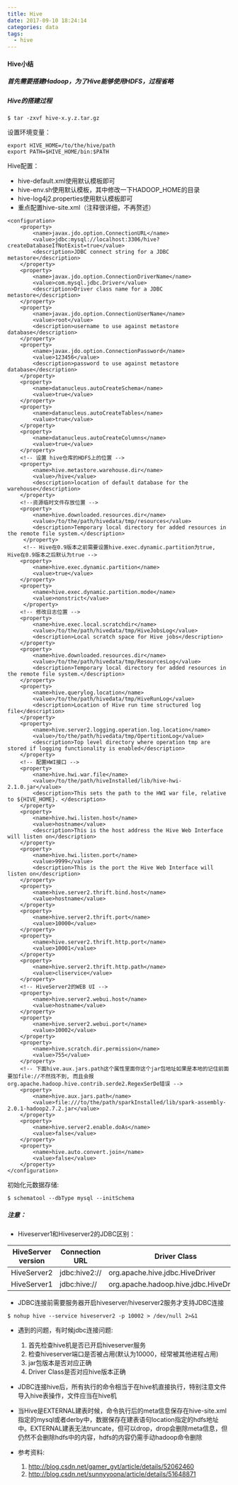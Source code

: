 ```yaml
---
title: Hive
date: 2017-09-10 18:24:14
categories: data
tags: 
  - hive
---
```


#### Hive小结

##### 首先需要搭建Hadoop，为了Hive能够使用HDFS，过程省略

##### Hive的搭建过程

```
$ tar -zxvf hive-x.y.z.tar.gz
```

设置环境变量：

```
export HIVE_HOME=/to/the/hive/path
export PATH=$HIVE_HOME/bin:$PATH
```

Hive配置：

- hive-default.xml使用默认模板即可
- hive-env.sh使用默认模板，其中修改一下HADOOP_HOME的目录
- hive-log4j2.properties使用默认模板即可
- 重点配置hive-site.xml（注释很详细，不再赘述）

<!-- more -->

```
<configuration>
    <property>
        <name>javax.jdo.option.ConnectionURL</name>
        <value>jdbc:mysql://localhost:3306/hive?createDatabaseIfNotExist=true</value>
        <description>JDBC connect string for a JDBC metastore</description>
    </property>
    <property>
        <name>javax.jdo.option.ConnectionDriverName</name>
        <value>com.mysql.jdbc.Driver</value>
        <description>Driver class name for a JDBC metastore</description>
    </property>
    <property>
        <name>javax.jdo.option.ConnectionUserName</name>
        <value>root</value>
        <description>username to use against metastore database</description>
    </property>
    <property>
        <name>javax.jdo.option.ConnectionPassword</name>
        <value>123456</value>
        <description>password to use against metastore database</description>
    </property>
    <property>
        <name>datanucleus.autoCreateSchema</name>
        <value>true</value>
    </property>
    <property>
        <name>datanucleus.autoCreateTables</name>
        <value>true</value>
    </property>
    <property>
        <name>datanucleus.autoCreateColumns</name>
        <value>true</value>
    </property>
    <!-- 设置 hive仓库的HDFS上的位置 -->
    <property>
        <name>hive.metastore.warehouse.dir</name>
        <value>/hive</value>
        <description>location of default database for the warehouse</description>
    </property>
    <!--资源临时文件存放位置 -->
    <property>
        <name>hive.downloaded.resources.dir</name>
        <value>/to/the/path/hivedata/tmp/resources</value>
        <description>Temporary local directory for added resources in the remote file system.</description>
     </property>
     <!-- Hive在0.9版本之前需要设置hive.exec.dynamic.partition为true, Hive在0.9版本之后默认为true -->
    <property>
        <name>hive.exec.dynamic.partition</name>
        <value>true</value>
    </property>
    <property>
        <name>hive.exec.dynamic.partition.mode</name>
        <value>nonstrict</value>
     </property>
    <!-- 修改日志位置 -->
    <property>
        <name>hive.exec.local.scratchdir</name>
        <value>/to/the/path/hivedata/tmp/HiveJobsLog</value>
        <description>Local scratch space for Hive jobs</description>
    </property>
    <property>
        <name>hive.downloaded.resources.dir</name>
        <value>/to/the/path/hivedata/tmp/ResourcesLog</value>
        <description>Temporary local directory for added resources in the remote file system.</description>
    </property>
    <property>
        <name>hive.querylog.location</name>
        <value>/to/the/path/hivedata/tmp/HiveRunLog</value>
        <description>Location of Hive run time structured log file</description>
    </property>
    <property>
        <name>hive.server2.logging.operation.log.location</name>
        <value>/to/the/path/hivedata/tmp/OpertitionLog</value>
        <description>Top level directory where operation tmp are stored if logging functionality is enabled</description>
    </property>
    <!-- 配置HWI接口 -->
    <property>
        <name>hive.hwi.war.file</name>
        <value>/to/the/path/hiveInstalled/lib/hive-hwi-2.1.0.jar</value>
        <description>This sets the path to the HWI war file, relative to ${HIVE_HOME}. </description>
    </property>
    <property>
        <name>hive.hwi.listen.host</name>
        <value>hostname</value>
        <description>This is the host address the Hive Web Interface will listen on</description>
    </property>
    <property>
        <name>hive.hwi.listen.port</name>
        <value>9999</value>
        <description>This is the port the Hive Web Interface will listen on</description>
    </property>
    <property>
        <name>hive.server2.thrift.bind.host</name>
        <value>hostname</value>
    </property>
    <property>
        <name>hive.server2.thrift.port</name>
        <value>10000</value>
    </property>
    <property>
        <name>hive.server2.thrift.http.port</name>
        <value>10001</value>
    </property>
    <property>
        <name>hive.server2.thrift.http.path</name>
        <value>cliservice</value>
    </property>
    <!-- HiveServer2的WEB UI -->
    <property>
        <name>hive.server2.webui.host</name>
        <value>hostname</value>
    </property>
    <property>
        <name>hive.server2.webui.port</name>
        <value>10002</value>
    </property>
    <property>
        <name>hive.scratch.dir.permission</name>
        <value>755</value>
    </property>
    <!-- 下面hive.aux.jars.path这个属性里面你这个jar包地址如果是本地的记住前面要加file://不然找不到, 而且会报org.apache.hadoop.hive.contrib.serde2.RegexSerDe错误 -->
    <property>
        <name>hive.aux.jars.path</name>
        <value>file:///to/the/path/sparkInstalled/lib/spark-assembly-2.0.1-hadoop2.7.2.jar</value>
    </property>
    <property>
        <name>hive.server2.enable.doAs</name>
        <value>false</value>
    </property>
    <property>
        <name>hive.auto.convert.join</name>
        <value>false</value>
    </property>
</configuration>
```

初始化元数据存储:

```
$ schematool --dbType mysql --initSchema
```

##### 注意：

- Hiveserver1和Hiveserver2的JDBC区别：

HiveServer version |  Connection URL | Driver Class
---|---|---
HiveServer2 | jdbc:hive2:// | org.apache.hive.jdbc.HiveDriver
HiveServer1 | jdbc:hive:// | org.apache.hadoop.hive.jdbc.HiveDriver

- JDBC连接前需要服务器开启hiveserver/hiveserver2服务才支持JDBC连接

```
$ nohup hive --service hiveserver2 -p 10002 > /dev/null 2>&1
```

- 遇到的问题，有时候jdbc连接问题:
    1. 首先检查hive机是否已开启hiveserver服务
    2. 检查hiveserver端口是否被占用(默认为10000，经常被其他进程占用)
    3. jar包版本是否对应正确
    4. Driver Class是否对应hive版本正确
    
- JDBC连接hive后，所有执行的命令相当于在hive机直接执行，特别注意文件导入hive表操作，文件应当在hive机

- 当Hive是EXTERNAL建表时候，命令执行后的meta信息保存在hive-site.xml指定的mysql或者derby中，数据保存在建表语句location指定的hdfs地址中。EXTERNAL建表无法truncate，但可以drop，drop会删除meta信息，但仍然不会删除hdfs中的内容，hdfs的内容仍需手动hadoop命令删除

- 参考资料:
    1. http://blog.csdn.net/gamer_gyt/article/details/52062460
    2. http://blog.csdn.net/sunnyyoona/article/details/51648871
